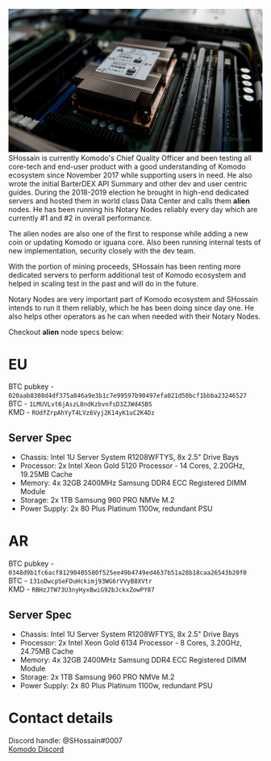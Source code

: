 ![SAM_3920.jpg](./SAM_3920.jpg)
SHossain is currently Komodo's Chief Quality Officer and been testing all core-tech and end-user product with a good understanding of Komodo ecosystem since November 2017 while supporting users in need. He also wrote the initial BarterDEX API Summary and other dev and user centric guides. During the 2018-2019 election he brought in high-end dedicated servers and hosted them in world class Data Center and calls them **alien** nodes. He has been running his Notary Nodes reliably every day which are currently #1 and #2 in overall performance.

The alien nodes are also one of the first to response while adding a new coin or updating Komodo or iguana core. Also been running internal tests of new implementation, security closely with the dev team.

With the portion of mining proceeds, SHossain has been renting more dedicated servers to perform additional test of Komodo ecosystem and helped in scaling test in the past and will do in the future.

Notary Nodes are very important part of Komodo ecosystem and SHossain intends to run it them reliably, which he has been doing since day one. He also helps other operators as he can when needed with their Notary Nodes.

Checkout **alien** node specs below:

# EU

BTC pubkey - `020aab8308d4df375a846a9e3b1c7e99597b90497efa021d50bcf1bbba23246527`  
BTC - `1LMUVLvt6jAszL8ndKzbvnfsD3ZJWd45BS`  
KMD - `RUdfZrpAhYyT4LVz6Vyj2K14yK1uC2K4Dz`

## Server Spec
- Chassis:	Intel 1U Server System R1208WFTYS, 8x 2.5" Drive Bays
- Processor:	2x Intel Xeon Gold 5120 Processor - 14 Cores, 2.20GHz, 19.25MB Cache
- Memory:	4x 32GB 2400MHz Samsung DDR4 ECC Registered DIMM Module
- Storage: 2x 1TB Samsung 960 PRO NMVe M.2
- Power Supply: 2x 80 Plus Platinum 1100w, redundant PSU

# AR

BTC pubkey - `0348d9b1fc6acf81290405580f525ee49b4749ed4637b51a28b18caa26543b20f0`  
BTC - `131oDwcpSeFDuHckimj93WG6rVVyB8XVtr`  
KMD - `RBHzJTW73U3nyHyxBwiG92bJckxZowPY87`

## Server Spec
- Chassis:	Intel 1U Server System R1208WFTYS, 8x 2.5" Drive Bays
- Processor:	2x Intel Xeon Gold 6134 Processor - 8 Cores, 3.20GHz, 24.75MB Cache
- Memory:	4x 32GB 2400MHz Samsung DDR4 ECC Registered DIMM Module
- Storage: 2x 1TB Samsung 960 PRO NMVe M.2
- Power Supply: 2x 80 Plus Platinum 1100w, redundant PSU

# Contact details
Discord handle: @SHossain#0007  
[Komodo Discord](https://komodoplatform.com/discord)

